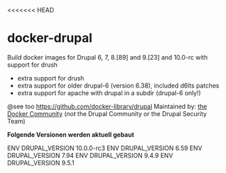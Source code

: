 <<<<<<< HEAD
# docker-drupal

Build docker images for Drupal 6, 7, 8.[89] and 9.[23] and 10.0-rc with support for drush

* extra support for drush
* extra support for older drupal-6 (version 6.38), included d6lts patches
* extra support for apache with drupal in a subdir (drupal-6 only!)

@see too https://github.com/docker-library/drupal
Maintained by: [the Docker Community](https://github.com/docker-library/drupal) (*not* the Drupal Community or the Drupal Security Team)


**Folgende Versionen werden aktuell gebaut**

ENV DRUPAL_VERSION 10.0.0-rc3
ENV DRUPAL_VERSION 6.59
ENV DRUPAL_VERSION 7.94
ENV DRUPAL_VERSION 9.4.9
ENV DRUPAL_VERSION 9.5.1
